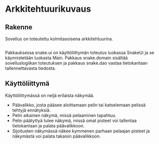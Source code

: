 # Arkkitehtuurikuvaus

## Rakenne

Sovellus on toteutettu kolmitasoisena arkkitehtuurina.

<img src="">

Pakkauksessa snake.ui on käyttöliittymän toteutus luokassa SnakeUi ja se käynnistetään luokasta Main.
Pakkaus snake.domain sisältää sovelluslogiikan toteutuksen ja pakkaus snake.dao vastaa tietokantaan tallennettavasta tiedosta.

## Käyttöliittymä

Käyttöliittymässä on neljä erilaista näkymää.

- Päävalikko, josta pääsee aloittamaan pelin tai katselemaan pelissä tehtyjä ennätyksiä.
- Pelin aikainen näkymä, missä pelaaminen tapahtuu.
- Pelin päätyttyä tulee näkymä, missä omat pisteet voi tallentaa tietokantaan ja palata päävalikkoon.
- Sijoitusten näkymässä näkee kymmenen parhaan pelaajan pisteet ja näkymästä voi palata takaisin päävalikkoon.

